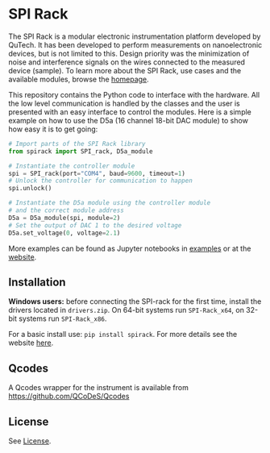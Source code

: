 # SPI Rack
The SPI Rack is a modular electronic instrumentation platform developed by QuTech. It has been developed to perform measurements on nanoelectronic devices, but is not limited to this. Design priority was the minimization of noise and interference signals on the wires connected to the measured device (sample). To learn more about the SPI Rack, use cases and the available modules, browse the [homepage](http://homepage.tudelft.nl/z3b4g/).

This repository contains the Python code to interface with the hardware. All the low level communication is handled by the classes and the user is presented with an easy interface to control the modules. Here is a simple example on how to use the D5a (16 channel 18-bit DAC module) to show how easy it is to get going:

```Python
# Import parts of the SPI Rack library
from spirack import SPI_rack, D5a_module

# Instantiate the controller module
spi = SPI_rack(port="COM4", baud=9600, timeout=1)
# Unlock the controller for communication to happen
spi.unlock()

# Instantiate the D5a module using the controller module
# and the correct module address
D5a = D5a_module(spi, module=2)
# Set the output of DAC 1 to the desired voltage
D5a.set_voltage(0, voltage=2.1)
```
More examples can be found as Jupyter notebooks in [examples](https://github.com/Rubenknex/SPI-rack/tree/master/examples) or at the [website](http://homepage.tudelft.nl/z3b4g/software/examples.html).

## Installation
**Windows users:** before connecting the SPI-rack for the first time, install the drivers located
in `drivers.zip`. On 64-bit systems run `SPI-Rack_x64`, on 32-bit systems
run `SPI-Rack_x86`.

For a basic install use: `pip install spirack`. For more details see the website [here](http://homepage.tudelft.nl/z3b4g/software/setup.html).

## Qcodes
A Qcodes wrapper for the instrument is available from https://github.com/QCoDeS/Qcodes

## License
See [License](https://github.com/Rubenknex/SPI-rack/blob/master/LICENSE).
